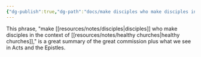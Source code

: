 ```yaml
---
{"dg-publish":true,"dg-path":"docs/make disciples who make disciples in the context of healthy churches.md","permalink":"/docs/make-disciples-who-make-disciples-in-the-context-of-healthy-churches/","noteIcon":""}
---
```



This phrase, "make [[resources/notes/disciples\|disciples]] who make disciples in the context of [[resources/notes/healthy churches\|healthy churches]]," is a great summary of the great commission plus what we see in Acts and the Epistles.
